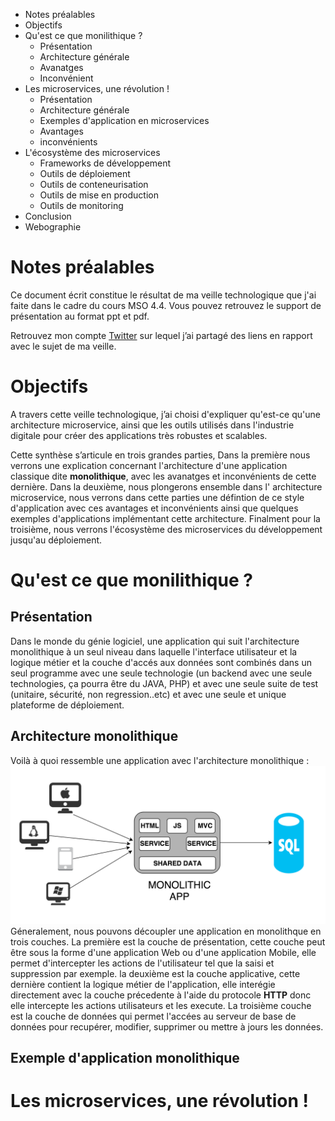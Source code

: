 * Notes préalables
* Objectifs
* Qu'est ce que monilithique ?
  * Présentation
  * Architecture générale
  * Avanatges
  * Inconvénient
* Les microservices, une révolution !
  * Présentation
  * Architecture générale
  * Exemples d'application en microservices
  * Avantages 
  * inconvénients
* L'écosystème des microservices
  * Frameworks de développement
  * Outils de déploiement
  * Outils de conteneurisation 
  * Outils de mise en production
  * Outils de monitoring
* Conclusion
* Webographie

# Notes préalables
Ce document écrit constitue le résultat de ma veille technologique que j'ai faite dans le cadre du cours MSO 4.4.
Vous pouvez retrouvez le support de présentation au format ppt et pdf.

Retrouvez mon compte [Twitter](https://twitter.com/oualidbouh) sur lequel j’ai partagé des liens en rapport avec le sujet de ma veille.
# Objectifs
A travers cette veille technologique, j’ai choisi d'expliquer qu'est-ce qu'une architecture microservice, ainsi que les outils utilisés dans l'industrie digitale pour créer des applications très robustes et scalables.

Cette synthèse s’articule en trois grandes parties, Dans la première nous verrons une explication concernant l'architecture d'une application classique dite **monolithique**, avec les avanatges et inconvénients de cette dernière.
Dans la deuxième, nous plongerons ensemble dans l' architecture microservice, nous verrons dans cette parties une défintion de ce style d'application avec ces avantages et inconvénients ainsi que quelques exemples d'applications implémentant cette architecture.
Finalment pour la troisième, nous verrons l'écosystème des microservices du développement jusqu'au déploiement.

# Qu'est ce que monilithique ?
## Présentation
Dans le monde du génie logiciel, une application qui suit l'architecture monolithique à un seul niveau dans laquelle l'interface utilisateur et la logique métier et la couche d'accés aux données sont combinés dans un seul programme avec une seule technologie (un backend avec une seule technologies, ça pourra être du JAVA, PHP) et avec une seule suite de test (unitaire, sécurité, non regression..etc) et avec une seule et unique plateforme de déploiement.
## Architecture monolithique
Voilà à quoi ressemble une application avec l'architecture monolithique : 
![Image of Yaktocat](mono_app_architecture.png)
Géneralement, nous pouvons découpler une application en monolithque en trois couches.
La première est la couche de présentation, cette couche peut être sous la forme d'une application Web ou d'une application Mobile, elle permet d'intercepter les actions de l'utilisateur tel que la saisi et suppression par exemple. la deuxième est la couche applicative, cette dernière contient la logique métier de l'application, elle interégie directement avec la couche précedente à l'aide du protocole **HTTP** donc elle intercepte les actions utilisateurs et les execute. La troisième couche est la couche de données qui permet l'accées au serveur de base de données pour recupérer, modifier, supprimer ou mettre à jours les données.
## Exemple d'application monolithique 
# Les microservices, une révolution !
